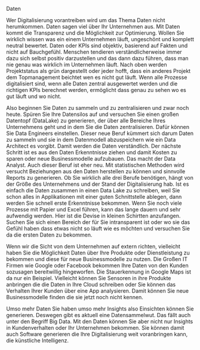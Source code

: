 Daten

Wer Digitalisierung vorantreiben wird um das Thema Daten nicht herumkommen. Daten sagen viel über Ihr Unternehmen aus. Mit Daten kommt die Transparenz und die Möglichkeit zur Optimierung. Wollen Sie wirklich wissen was ein einem Unternehmen läuft, ungeschönt und komplett neutral bewertet. Daten oder KPIs sind objektiv, basierend auf Fakten und nicht auf Bauchgefühl. Menschen tendieren verständlicherweise immer dazu sich selbst positiv darzustellen und das dann dazu führen, dass man nie genau was wirklich im Unternehmen läuft. Nach oben werden Projektstatus als grün dargestellt oder jeder hofft, dass ein anderes Projekt dem Topmanagement beichtet wen es nicht gut läuft. Wenn alle Prozesse digitalisiert sind, wenn alle Daten zentral ausgewertet werden und die richtigen KPIs berechnet werden, ermöglicht dass genau zu sehen wo es gut läuft und wo nicht.

Also beginnen Sie Daten zu sammeln und zu zentralisieren und zwar noch heute.  Spüren Sie Ihre Datensilos auf und versuchen Sie einen großen Datentopf (DataLake) zu generieren, der über alle Bereiche Ihres Unternehmens geht und in dem Sie die Daten zentralisieren. Dafür können Sie Data Engineers einstellen. Dieser neue Beruf kümmert sich darum Daten zu sammeln und sie in dem Datenmodell abzuspeichern wie ein Data Architect es vorgibt. Damit werden die Daten verständlich. Der nächste Schritt ist es aus den Daten Erkenntnisse ziehen und damit Kosten zu sparen oder neue Businessmodelle aufzubauen. Das macht der Data Analyst. Auch dieser Beruf ist eher neu. Mit statistischen Methoden wird versucht Beziehungen aus den Daten herstellen zu können und sinnvolle Reports zu generieren. Ob Sie wirklich alle drei Berufe benötigen, hängt von der Größe des Unternehmens und der Stand der Digitalisierung hab. Ist es einfach die Daten zusammen in einen Data Lake zu schreiben, weil Sie schon alles in Applikationen mit einer guten Schnittstelle ablegen, dann werden Sie schnell erste Erkenntnisse bekommen. Wenn Sie noch viele Prozesse mit Papier und Excel führen, kann das lange dauern und sehr aufwendig werden. Hier ist die Devise in kleinen Schirtten anzufangen. Suchen Sie sich einen Bereich der für Sie intransparent ist oder wo sie das Gefühl haben dass etwas nicht so läuft wie es möchten und versuchen Sie da die ersten Daten zu bekommen. 

Wenn wir die Sicht von dem Unternehmen auf extern richten, vielleicht haben Sie die Möglichkeit Daten über Ihre Produkte oder Dienstleistung zu bekommen und diese für neue Businessmodelle zu nutzen. Die Großen IT Firmen wie Google oder Facebook bekommen Ihre Daten von den Kunden sozusagen bereitwillig hingeworfen. Die Stauerkennung in Google Maps ist da nur ein Beispiel. Vielleicht können Sie Sensoren in ihre Produkte anbringen die die Daten in Ihre Cloud schreiben oder Sie können das Verhalten Ihrer Kunden über eine App analysieren. Damit können Sie neue Businessmodelle finden die sie jetzt noch nicht kennen.

Umso mehr Daten Sie haben umso mehr Insights also Einsichten können Sie generieren. Deswegen gibt es aktuell eine Datensammelwut. Das fällt auch unter den Begriff Big Data. Mit den Daten können Sie aber nicht nur Insights in Kundenverhalten oder Ihr Unternehmen bekommen. Sie können damit auch Software generieren die Ihre Digitalisierung weit voranbringen kann, die künstliche Intelligenz.
